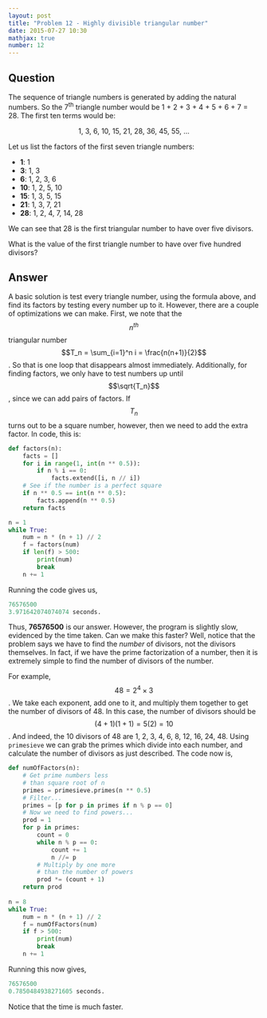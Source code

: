 ```yaml
---
layout: post
title: "Problem 12 - Highly divisible triangular number"
date: 2015-07-27 10:30
mathjax: true
number: 12
---
```


## Question

The sequence of triangle numbers is generated by adding the natural numbers. So the 7<sup>th</sup> triangle number would be 1 + 2 + 3 + 4 + 5 + 6 + 7 = 28. The first ten terms would be:

<p align="center">1, 3, 6, 10, 15, 21, 28, 36, 45, 55, ...</p>

Let us list the factors of the first seven triangle numbers:

- **1**: 1
- **3**: 1, 3
- **6**: 1, 2, 3, 6
- **10**: 1, 2, 5, 10
- **15**: 1, 3, 5, 15
- **21**: 1, 3, 7, 21
- **28**: 1, 2, 4, 7, 14, 28

We can see that 28 is the first triangular number to have over five divisors.

What is the value of the first triangle number to have over five hundred divisors?

## Answer

A basic solution is test every triangle number, using the formula above, and find its factors by testing every number up to it. However, there are a couple of optimizations we can make. First, we note that the $$n^{th}$$ triangular number $$T_n = \sum_{i=1}^n i = \frac{n(n+1)}{2}$$. So that is one loop that disappears almost immediately. Additionally, for finding factors, we only have to test numbers up until $$\sqrt{T_n}$$, since we can add pairs of factors. If $$T_n$$ turns out to be a square number, however, then we need to add the extra factor. In code, this is:

```python
def factors(n):
    facts = []
    for i in range(1, int(n ** 0.5)):
        if n % i == 0:
            facts.extend([i, n // i])
    # See if the number is a perfect square
    if n ** 0.5 == int(n ** 0.5):
        facts.append(n ** 0.5)
    return facts

n = 1
while True:
    num = n * (n + 1) // 2
    f = factors(num)
    if len(f) > 500:
        print(num)
        break
    n += 1
```

Running the code gives us,

```python
76576500
3.971642074074074 seconds.
```

Thus, **76576500** is our answer. However, the program is slightly slow, evidenced by the time taken. Can we make this faster? Well, notice that the problem says we have to find the *number* of divisors, not the divisors themselves. In fact, if we have the prime factorization of a number, then it is extremely simple to find the number of divisors of the number. 

For example, $$48 = 2^4\times 3$$. We take each exponent, add one to it, and multiply them together to get the number of divisors of 48. In this case, the number of divisors should be $$(4+1)(1+1) = 5(2) = 10$$. And indeed, the 10 divisors of 48 are 1, 2, 3, 4, 6, 8, 12, 16, 24, 48. Using `primesieve` we can grab the primes which divide into each number, and calculate the number of divisors as just described. The code now is,

```python
def numOfFactors(n):
    # Get prime numbers less
    # than square root of n
    primes = primesieve.primes(n ** 0.5)
    # Filter...
    primes = [p for p in primes if n % p == 0]
    # Now we need to find powers...
    prod = 1
    for p in primes:
        count = 0
        while n % p == 0:
            count += 1
            n //= p
        # Multiply by one more
        # than the number of powers
        prod *= (count + 1)
    return prod
    
n = 8
while True:
    num = n * (n + 1) // 2
    f = numOfFactors(num)
    if f > 500:
        print(num)
        break
    n += 1
```

Running this now gives,

```python
76576500
0.7850484938271605 seconds.
```

Notice that the time is much faster.